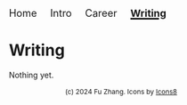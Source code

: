 <html>

<style>

    .nav-item {
        margin-right: 20px;
        font-size: 18px;
        text-decoration: none;
        display:inline-block;
    }
    .nav-item:hover {
        margin-right: 20px;
        font-size: 18px;
        text-decoration: underline;
        text-decoration-thickness: 3px;
         display:inline-block;

    }  
    .nav-bar-mobile {
        display:none;
        margin-bottom: 20px;
    }

    .nav-bar-default {
        display:block;
        margin-bottom: 20px;
    }


    .current-page {
        font-weight: bold;
        text-decoration: underline;
        text-decoration-thickness: 3px;
        display:inline-block;
    }

    .nav-item-opener {
        font-size: 20px;
        cursor:pointer;
        text-decoration: none;
        display:none;
    }
    .card {
            background: white;
            border-radius: 8px;
            box-shadow: 0 4px 10px rgba(0, 0, 0, 0.1);
            width: 100px;
            padding: 20px;
            text-align: left;
        }
    .card h1 {
            font-size: 24px;
            margin: 10px 0;
        }
  .card h3 {
            font-size: 18px;
            color: #555;
            margin: 5px 0;}
  .container {
        margin-top: 50px; margin-bottom: 50px; width: 80%; margin: 0 auto;
        }
    @media only screen and (max-width: 600px) {
        .nav-bar{
          width: 20%;
          margin: 0 auto;
          /* overflow-x:scroll; */
        }

        .nav-bar-default{
          display:none;
          margin-bottom: 20px;
        }

        .nav-bar-mobile{
          display:block;
          margin-bottom: 20px;
        }

        .nav-item-mobile{
        margin-top: 15px;
        font-size: 30px;
        text-decoration: none;
        display:none;
       }

      .nav-item-mobile:hover {
        margin-right: 20px;
        font-size: 30px;
        text-decoration: underline;
        text-decoration-thickness: 3px;
        display:none;

    }
    .current-page {
        font-size: 30px;
        font-weight: bold;
        text-decoration: underline;
        text-decoration-thickness: 3px;
        display:none;
    }

    .nav-item-opener {
        font-size: 30px;
        cursor:pointer;
        text-decoration: none;
        display: block;
    }
    .container {
        margin-top: 10px; margin-bottom: 10px; width: 100%;
        margin-left: 0px; margin-right: 0px;
      }

  }

  </style>
  <div class="container">

  <nav class="nav-bar-default">
    <a class="nav-item" href="/" onclick="startTyper()">Home</a>
    <a class="nav-item" href="/pages/hello">Intro</a>
    <a class="nav-item" href="/pages/career">Career</a>
    <a class="nav-item current-page" href="/pages/writing">Writing</a>
  </nav>


  <nav class="nav-bar-mobile">
    <a class="nav-item-opener" onclick="showCloseMenu()">Menu</a>
    <a class="nav-item-mobile" href="/">Home</a>
    <a class="nav-item-mobile" href="/pages/hello">Intro</a>
    <a class="nav-item-mobile" href="/pages/career">Career</a>
    <a class="nav-item-mobile current-page" href="/pages/writing">Writing</a>
  </nav>

# Writing
Nothing yet.

<footer style="font-size:12px; text-align:center; bottom:10px; width:100%;">(c) 2024 Fu Zhang. Icons by <a href="https://icons8.com/">Icons8</footer>
</div>
</html>